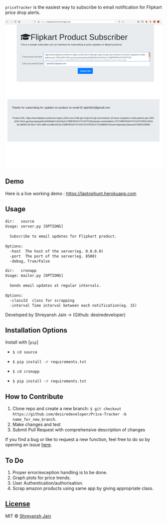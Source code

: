 `priceTracker` is the easiest way to subscribe to email notification for Flipkart price drop alerts.

![landing page](img/landing.png)
![success page](img/success.png)


**Demo**
---
Here is a live working demo :  https://laptophunt.herokuapp.com

**Usage**
---

```
dir:   source
Usage: server.py [OPTIONS]

  Subscribe to email updates for Flipkart product.

Options:
  -host  The host of the server(eg. 0.0.0.0)
  -port  The port of the server(eg. 8500)
  -debug, True/False
```
```
dir:   cronapp
Usage: mailer.py [OPTIONS]

  Sends email updates at regular intervals.

Options:
  -classId  class for scrapping 
  -interval Time interval between each notification(eg. 15)
```
Developed by Shreyansh Jain -> (Github: desiredeveloper)

**Installation Options**
---

Install with [`pip`]
+ `$ cd source`
+ `$ pip install -r requirements.txt`

+ `$ cd cronapp`
+ `$ pip install -r requirements.txt`


**How to Contribute**
---

1. Clone repo and create a new branch: `$ git checkout https://github.com/desiredeveloper/Price-Tracker -b name_for_new_branch`.
2. Make changes and test
3. Submit Pull Request with comprehensive description of changes

If you find a bug or like to request a new function, feel free to do so by opening an issue [here](https://github.com/desiredeveloper/Price-Tracker/issues/new).


**To Do**
---

1. Proper error/exception handling is to be done.
2. Graph plots for price trends.
3. User Authentication/authorisation.
4. Scrap amazon products using same app by giving appropriate class.


## [License](https://github.com/desiredeveloper/Price-Tracker/blob/master/LICENSE.md)

MIT © [Shreyansh Jain ](https://github.com/desiredeveloper)

